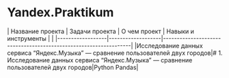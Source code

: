 # Yandex.Praktikum
| Название проекта | Задачи проекта | О чем проект | Навыки и инструменты  |                                                |
|------------------|-------------------|------------------------------------------------------------------|
|Исследование данных сервиса “Яндекс.Музыка” — сравнение пользователей двух городов|# 1. Исследование данных сервиса “Яндекс.Музыка” — сравнение пользователей двух городов|Python Pandas|
